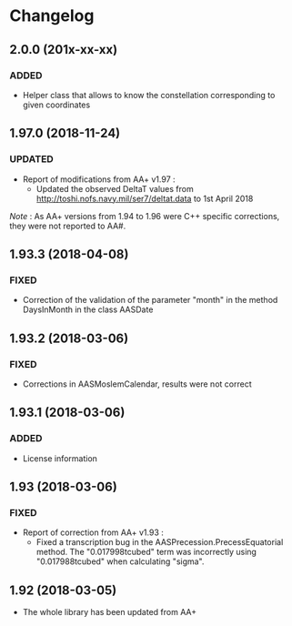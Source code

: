 # Changelog

## 2.0.0 (201x-xx-xx)

### ADDED

- Helper class that allows to know the constellation corresponding to given coordinates

## 1.97.0 (2018-11-24)

### UPDATED

- Report of modifications from AA+ v1.97 :
  - Updated the observed DeltaT values from http://toshi.nofs.navy.mil/ser7/deltat.data to 1st April 2018

_Note_ : As AA+ versions from 1.94 to 1.96 were C++ specific corrections, they were not reported to AA#.

## 1.93.3 (2018-04-08)

### FIXED

- Correction of the validation of the parameter "month" in the method DaysInMonth in the class AASDate

## 1.93.2 (2018-03-06)

### FIXED

- Corrections in AASMoslemCalendar, results were not correct

## 1.93.1 (2018-03-06)

### ADDED

- License information

## 1.93 (2018-03-06)

### FIXED

- Report of correction from AA+ v1.93 :
  - Fixed a transcription bug in the AASPrecession.PrecessEquatorial method. The "0.017998tcubed" term was incorrectly using "0.017988tcubed" when calculating "sigma".

## 1.92 (2018-03-05)

- The whole library has been updated from AA+